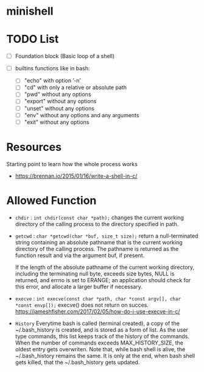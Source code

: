 # minishell

# TODO List
- [ ] Foundation block (Basic loop of a shell)

- [ ] builtins functions like in bash:
    - [ ] "echo" with option ’-n’
    - [ ] "cd" with only a relative or absolute path
    - [ ] "pwd" without any options
    - [ ] "export" without any options
    - [ ] "unset" without any options
    - [ ] "env" without any options and any arguments
    - [ ] "exit" without any options

# Resources
Starting point to learn how the whole process works
- https://brennan.io/2015/01/16/write-a-shell-in-c/

# Allowed Function
- `chdir` : `int chdir(const char *path);`
    changes the current working directory of the calling process to the directory specified in path.

- `getcwd` : `char *getcwd(char *buf, size_t size);`
    return a null-terminated string containing an
    absolute pathname that is the current working directory of the
    calling process.  The pathname is returned as the function result
    and via the argument buf, if present.

    If the length of the absolute pathname of the current working
    directory, including the terminating null byte, exceeds size
    bytes, NULL is returned, and errno is set to ERANGE; an
    application should check for this error, and allocate a larger
    buffer if necessary.

- `execve` : `int execve(const char *path, char *const argv[], char *const envp[]);`
    execve() does not return on succes.
    https://jameshfisher.com/2017/02/05/how-do-i-use-execve-in-c/

- `History`
    Everytime bash is called (terminal created), a copy of the ~/.bash_history is created, and is stored as a form of list. As the user type commands, this list keeps track of the history of the commands. When the number of commands exceeds MAX_HISTORY_SIZE, the oldest entry gets overwriten. Note that, while bash shell is alive, the ~/.bash_history remains the same. It is only at the end, when bash shell gets killed, that the ~/.bash_history gets updated.